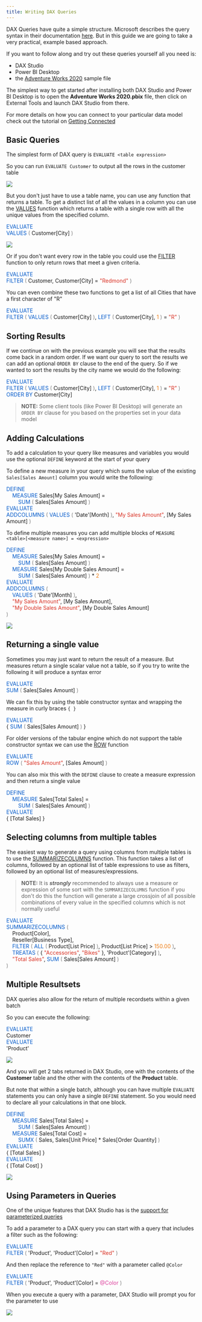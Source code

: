 ```yaml
---
title: Writing DAX Queries
---
```


DAX Queries have quite a simple structure. Microsoft describes the query syntax in their documentation [here](https://docs.microsoft.com/en-us/dax/dax-queries). But in this guide we are going to take a very practical, example based approach. 

If you want to follow along and try out these queries yourself all you need is:
* DAX Studio
* Power BI Desktop
* the [Adventure Works 2020](https://aka.ms/dax-docs-sample-file) sample file

The simplest way to get started after installing both DAX Studio and Power BI Desktop is to open the **Adventure Works 2020.pbix** file, then click on External Tools and launch DAX Studio from there. 

For more details on how you can connect to your particular data model check out the tutorial on [Getting Connected](getting-connected)

## Basic Queries

The simplest form of DAX query is `EVALUATE <table expression>` 

So you can run `EVALUATE Customer` to output all the rows in the customer table

![](evaluate-customer.png)

But you don't just have to use a table name, you can use any function that returns a table. To get a distinct list of all the values in a column you can use the [VALUES](https://dax.guide/values) function which returns a table with a single row with all the unique values from the specified column.

<span class="Keyword" style="color:#035aca">EVALUATE</span><br><span class="Keyword" style="color:#035aca">VALUES</span><span class="Parenthesis" style="color:#808080">&nbsp;(</span>&nbsp;Customer[City]&nbsp;<span class="Parenthesis" style="color:#808080">)</span><br>

![](evaluate-customer-city.png)

Or if you don't want every row in the table you could use the [FILTER](https://dax.guide/filter) function to only return rows that meet a given criteria.

<span class="Keyword" style="color:#035aca">EVALUATE</span><br><span class="Keyword" style="color:#035aca">FILTER</span><span class="Parenthesis" style="color:#808080">&nbsp;(</span>&nbsp;Customer,&nbsp;Customer[City]&nbsp;=&nbsp;<span class="StringLiteral" style="color:#D93124">"Redmond"</span>&nbsp;<span class="Parenthesis" style="color:#808080">)</span><br>

You can even combine these two functions to get a list of all Cities that have a first character of "R"

<span class="Keyword" style="color:#035aca">EVALUATE</span><br><span class="Keyword" style="color:#035aca">FILTER</span><span class="Parenthesis" style="color:#808080">&nbsp;(</span>&nbsp;<span class="Keyword" style="color:#035aca">VALUES</span><span class="Parenthesis" style="color:#808080">&nbsp;(</span>&nbsp;Customer[City]&nbsp;<span class="Parenthesis" style="color:#808080">)</span>,&nbsp;<span class="Keyword" style="color:#035aca">LEFT</span><span class="Parenthesis" style="color:#808080">&nbsp;(</span>&nbsp;Customer[City],&nbsp;<span class="Number" style="color:#EE7F18">1</span>&nbsp;<span class="Parenthesis" style="color:#808080">)</span>&nbsp;=&nbsp;<span class="StringLiteral" style="color:#D93124">"R"</span>&nbsp;<span class="Parenthesis" style="color:#808080">)</span><br>

## Sorting Results

If we continue on with the previous example you will see that the results come back in a random order. If we want our query to sort the results we can add an optional `ORDER BY` clause to the end of the query. So if we wanted to sort the results by the city name we would do the following:

<span class="Keyword" style="color:#035aca">EVALUATE</span><br><span class="Keyword" style="color:#035aca">FILTER</span><span class="Parenthesis" style="color:#808080">&nbsp;(</span>&nbsp;<span class="Keyword" style="color:#035aca">VALUES</span><span class="Parenthesis" style="color:#808080">&nbsp;(</span>&nbsp;Customer[City]&nbsp;<span class="Parenthesis" style="color:#808080">)</span>,&nbsp;<span class="Keyword" style="color:#035aca">LEFT</span><span class="Parenthesis" style="color:#808080">&nbsp;(</span>&nbsp;Customer[City],&nbsp;<span class="Number" style="color:#EE7F18">1</span>&nbsp;<span class="Parenthesis" style="color:#808080">)</span>&nbsp;=&nbsp;<span class="StringLiteral" style="color:#D93124">"R"</span>&nbsp;<span class="Parenthesis" style="color:#808080">)</span><br><span class="Keyword" style="color:#035aca">ORDER</span>&nbsp;<span class="Keyword" style="color:#035aca">BY</span>&nbsp;Customer[City]<br>

> **NOTE:** Some client tools (like Power BI Desktop) will generate an `ORDER BY` clause for you based on the properties set in your data model


## Adding Calculations

To add a calculation to your query like measures and variables you would use the optional `DEFINE` keyword at the start of your query

To define a new measure in your query which sums the value of the existing `Sales[Sales Amount]` column you would write the following:

<span class="Keyword" style="color:#035aca">DEFINE</span><br><span class="indent4">&nbsp;&nbsp;&nbsp;&nbsp;</span><span class="Keyword" style="color:#035aca">MEASURE</span>&nbsp;Sales[My&nbsp;Sales&nbsp;Amount]&nbsp;=<br><span class="indent8">&nbsp;&nbsp;&nbsp;&nbsp;&nbsp;&nbsp;&nbsp;&nbsp;</span><span class="Keyword" style="color:#035aca">SUM</span><span class="Parenthesis" style="color:#808080">&nbsp;(</span>&nbsp;Sales[Sales&nbsp;Amount]&nbsp;<span class="Parenthesis" style="color:#808080">)</span><br><span class="Keyword" style="color:#035aca">EVALUATE</span><br><span class="Keyword" style="color:#035aca">ADDCOLUMNS</span><span class="Parenthesis" style="color:#808080">&nbsp;(</span>&nbsp;<span class="Keyword" style="color:#035aca">VALUES</span><span class="Parenthesis" style="color:#808080">&nbsp;(</span>&nbsp;'Date'[Month]&nbsp;<span class="Parenthesis" style="color:#808080">)</span>,&nbsp;<span class="StringLiteral" style="color:#D93124">"My&nbsp;Sales&nbsp;Amount"</span>,&nbsp;[My&nbsp;Sales&nbsp;Amount]&nbsp;<span class="Parenthesis" style="color:#808080">)</span><br>

To define multiple measures you can add multiple blocks of `MEASURE <table>[<measure name>] = <expression>`

<span class="Keyword" style="color:#035aca">DEFINE</span><br><span class="indent4">&nbsp;&nbsp;&nbsp;&nbsp;</span><span class="Keyword" style="color:#035aca">MEASURE</span>&nbsp;Sales[My&nbsp;Sales&nbsp;Amount]&nbsp;=<br><span class="indent8">&nbsp;&nbsp;&nbsp;&nbsp;&nbsp;&nbsp;&nbsp;&nbsp;</span><span class="Keyword" style="color:#035aca">SUM</span><span class="Parenthesis" style="color:#808080">&nbsp;(</span>&nbsp;Sales[Sales&nbsp;Amount]&nbsp;<span class="Parenthesis" style="color:#808080">)</span><br><span class="indent4">&nbsp;&nbsp;&nbsp;&nbsp;</span><span class="Keyword" style="color:#035aca">MEASURE</span>&nbsp;Sales[My&nbsp;Double&nbsp;Sales&nbsp;Amount]&nbsp;=<br><span class="indent8">&nbsp;&nbsp;&nbsp;&nbsp;&nbsp;&nbsp;&nbsp;&nbsp;</span><span class="Keyword" style="color:#035aca">SUM</span><span class="Parenthesis" style="color:#808080">&nbsp;(</span>&nbsp;Sales[Sales&nbsp;Amount]&nbsp;<span class="Parenthesis" style="color:#808080">)</span>&nbsp;*&nbsp;<span class="Number" style="color:#EE7F18">2</span><br><span class="Keyword" style="color:#035aca">EVALUATE</span><br><span class="Keyword" style="color:#035aca">ADDCOLUMNS</span><span class="Parenthesis" style="color:#808080">&nbsp;(</span><br><span class="indent4">&nbsp;&nbsp;&nbsp;&nbsp;</span><span class="Keyword" style="color:#035aca">VALUES</span><span class="Parenthesis" style="color:#808080">&nbsp;(</span>&nbsp;'Date'[Month]&nbsp;<span class="Parenthesis" style="color:#808080">)</span>,<br><span class="indent4">&nbsp;&nbsp;&nbsp;&nbsp;</span><span class="StringLiteral" style="color:#D93124">"My&nbsp;Sales&nbsp;Amount"</span>,&nbsp;[My&nbsp;Sales&nbsp;Amount],<br><span class="indent4">&nbsp;&nbsp;&nbsp;&nbsp;</span><span class="StringLiteral" style="color:#D93124">"My&nbsp;Double&nbsp;Sales&nbsp;Amount"</span>,&nbsp;[My&nbsp;Double&nbsp;Sales&nbsp;Amount]<br><span class="Parenthesis" style="color:#808080">)</span><br>

![](evaluate-define-measures.png)


## Returning a single value

Sometimes you may just want to return the result of a measure. But measures return a single scalar value not a table, so if you try to write the following it will produce a syntax error

<span class="Keyword" style="color:#035aca">EVALUATE</span><br><span class="Keyword" style="color:#035aca">SUM</span><span class="Parenthesis" style="color:#808080">&nbsp;(</span>&nbsp;Sales[Sales&nbsp;Amount]&nbsp;<span class="Parenthesis" style="color:#808080">)</span><br>

We can fix this by using the table constructor syntax and wrapping the measure in curly braces `{ }`

<span class="Keyword" style="color:#035aca">EVALUATE</span><br>{&nbsp;<span class="Keyword" style="color:#035aca">SUM</span><span class="Parenthesis" style="color:#808080">&nbsp;(</span>&nbsp;Sales[Sales&nbsp;Amount]&nbsp;<span class="Parenthesis" style="color:#808080">)</span>&nbsp;}<br>

For older versions of the tabular engine which do not support the table constructor syntax we can use the [ROW](https://dax.guide/row) function

<span class="Keyword" style="color:#035aca">EVALUATE</span><br><span class="Keyword" style="color:#035aca">ROW</span><span class="Parenthesis" style="color:#808080">&nbsp;(</span>&nbsp;<span class="StringLiteral" style="color:#D93124">"Sales&nbsp;Amount"</span>,&nbsp;[Sales&nbsp;Amount]&nbsp;<span class="Parenthesis" style="color:#808080">)</span><br>


You can also mix this with the `DEFINE` clause to create a measure expression and then return a single value

<span class="Keyword" style="color:#035aca">DEFINE</span><br><span class="indent4">&nbsp;&nbsp;&nbsp;&nbsp;</span><span class="Keyword" style="color:#035aca">MEASURE</span>&nbsp;Sales[Total&nbsp;Sales]&nbsp;=<br><span class="indent8">&nbsp;&nbsp;&nbsp;&nbsp;&nbsp;&nbsp;&nbsp;&nbsp;</span><span class="Keyword" style="color:#035aca">SUM</span><span class="Parenthesis" style="color:#808080">&nbsp;(</span>&nbsp;Sales[Sales&nbsp;Amount]&nbsp;<span class="Parenthesis" style="color:#808080">)</span><br><span class="Keyword" style="color:#035aca">EVALUATE</span><br>{&nbsp;[Total&nbsp;Sales]&nbsp;}<br>

## Selecting columns from multiple tables

The easiest way to generate a query using columns from multiple tables is to use the [SUMMARIZECOLUMNS](https://dax.guide/summarizecolumns) function. This function takes a list of columns, followed by an optional list of table expressions to use as filters, followed by an optional list of measures/expressions.

> **NOTE:** It is _**strongly**_ recommended to always use a measure or expression of some sort with the `SUMMARIZECOLUMNS` function if you don't do this the function will generate a large crossjoin of all possible combinations of every value in the specified columns which is not normally useful

<span class="Keyword" style="color:#035aca">EVALUATE</span><br><span class="Keyword" style="color:#035aca">SUMMARIZECOLUMNS</span><span class="Parenthesis" style="color:#808080">&nbsp;(</span><br><span class="indent4">&nbsp;&nbsp;&nbsp;&nbsp;</span>Product[Color],<br><span class="indent4">&nbsp;&nbsp;&nbsp;&nbsp;</span>Reseller[Business&nbsp;Type],<br><span class="indent4">&nbsp;&nbsp;&nbsp;&nbsp;</span><span class="Keyword" style="color:#035aca">FILTER</span><span class="Parenthesis" style="color:#808080">&nbsp;(</span>&nbsp;<span class="Keyword" style="color:#035aca">ALL</span><span class="Parenthesis" style="color:#808080">&nbsp;(</span>&nbsp;Product[List&nbsp;Price]&nbsp;<span class="Parenthesis" style="color:#808080">)</span>,&nbsp;Product[List&nbsp;Price]&nbsp;&gt;&nbsp;<span class="Number" style="color:#EE7F18">150.00</span>&nbsp;<span class="Parenthesis" style="color:#808080">)</span>,<br><span class="indent4">&nbsp;&nbsp;&nbsp;&nbsp;</span><span class="Keyword" style="color:#035aca">TREATAS</span><span class="Parenthesis" style="color:#808080">&nbsp;(</span>&nbsp;{&nbsp;<span class="StringLiteral" style="color:#D93124">"Accessories"</span>,&nbsp;<span class="StringLiteral" style="color:#D93124">"Bikes"</span>&nbsp;},&nbsp;'Product'[Category]&nbsp;<span class="Parenthesis" style="color:#808080">)</span>,<br><span class="indent4">&nbsp;&nbsp;&nbsp;&nbsp;</span><span class="StringLiteral" style="color:#D93124">"Total&nbsp;Sales"</span>,&nbsp;<span class="Keyword" style="color:#035aca">SUM</span><span class="Parenthesis" style="color:#808080">&nbsp;(</span>&nbsp;Sales[Sales&nbsp;Amount]&nbsp;<span class="Parenthesis" style="color:#808080">)</span><br><span class="Parenthesis" style="color:#808080">)</span><br>

## Multiple Resultsets

DAX queries also allow for the return of multiple recordsets within a given batch

So you can execute the following: 

<span class="Keyword" style="color:#035aca">EVALUATE</span><br>Customer<br><span class="Keyword" style="color:#035aca">EVALUATE</span><br>'Product'<br>

![](evaluate-2-recordsets.png)

And you will get 2 tabs returned in DAX Studio, one with the contents of the **Customer** table and the other with the contents of the **Product** table.

But note that within a single batch, although you can have multiple `EVALUATE` statements you can only have a single `DEFINE` statement. So you would need to declare all your calculations in that one block.

<span class="Keyword" style="color:#035aca">DEFINE</span><br><span class="indent4">&nbsp;&nbsp;&nbsp;&nbsp;</span><span class="Keyword" style="color:#035aca">MEASURE</span>&nbsp;Sales[Total&nbsp;Sales]&nbsp;=<br><span class="indent8">&nbsp;&nbsp;&nbsp;&nbsp;&nbsp;&nbsp;&nbsp;&nbsp;</span><span class="Keyword" style="color:#035aca">SUM</span><span class="Parenthesis" style="color:#808080">&nbsp;(</span>&nbsp;Sales[Sales&nbsp;Amount]&nbsp;<span class="Parenthesis" style="color:#808080">)</span><br><span class="indent4">&nbsp;&nbsp;&nbsp;&nbsp;</span><span class="Keyword" style="color:#035aca">MEASURE</span>&nbsp;Sales[Total&nbsp;Cost]&nbsp;=<br><span class="indent8">&nbsp;&nbsp;&nbsp;&nbsp;&nbsp;&nbsp;&nbsp;&nbsp;</span><span class="Keyword" style="color:#035aca">SUMX</span><span class="Parenthesis" style="color:#808080">&nbsp;(</span>&nbsp;Sales,&nbsp;Sales[Unit&nbsp;Price]&nbsp;*&nbsp;Sales[Order&nbsp;Quantity]&nbsp;<span class="Parenthesis" style="color:#808080">)</span><br><span class="Keyword" style="color:#035aca">EVALUATE</span><br>{&nbsp;[Total&nbsp;Sales]&nbsp;}<br><span class="Keyword" style="color:#035aca">EVALUATE</span><br>{&nbsp;[Total&nbsp;Cost]&nbsp;}<br>

![](evaluate-2-recordsets-with-measures.png)

## Using Parameters in Queries

One of the unique features that DAX Studio has is the [support for parameterized queries](/documentation/features/parameter-support/)

To add a parameter to a DAX query you can start with a query that includes a filter such as the following:

<span class="Keyword" style="color:#035aca">EVALUATE</span><br><span class="Keyword" style="color:#035aca">FILTER</span><span class="Parenthesis" style="color:#808080">&nbsp;(</span>&nbsp;'Product',&nbsp;'Product'[Color]&nbsp;=&nbsp;<span class="StringLiteral" style="color:#D93124">"Red"</span>&nbsp;<span class="Parenthesis" style="color:#808080">)</span><br>

And then replace the reference to `"Red"` with a parameter called `@Color` 

<span class="Keyword" style="color:#035aca">EVALUATE</span><br><span class="Keyword" style="color:#035aca">FILTER</span><span class="Parenthesis" style="color:#808080">&nbsp;(</span>&nbsp;'Product',&nbsp;'Product'[Color]&nbsp;=&nbsp;<span class="QueryParameter" style="color:#dc419d">@Color</span>&nbsp;<span class="Parenthesis" style="color:#808080">)</span><br>

When you execute a query with a parameter, DAX Studio will prompt you for the parameter to use

![](evaluate-parameter.png)

